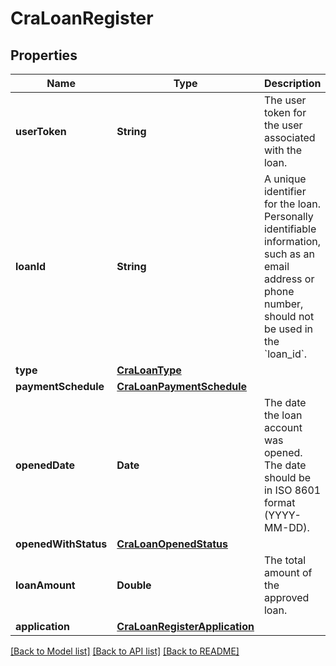# CraLoanRegister

## Properties
Name | Type | Description | Notes
------------ | ------------- | ------------- | -------------
**userToken** | **String** | The user token for the user associated with the loan. | 
**loanId** | **String** | A unique identifier for the loan.  Personally identifiable information, such as an email address or phone number, should not be used in the &#x60;loan_id&#x60;. | 
**type** | [**CraLoanType**](CraLoanType.md) |  | 
**paymentSchedule** | [**CraLoanPaymentSchedule**](CraLoanPaymentSchedule.md) |  | 
**openedDate** | **Date** | The date the loan account was opened. The date should be in ISO 8601 format (YYYY-MM-DD). | 
**openedWithStatus** | [**CraLoanOpenedStatus**](CraLoanOpenedStatus.md) |  | 
**loanAmount** | **Double** | The total amount of the approved loan. | [optional] 
**application** | [**CraLoanRegisterApplication**](CraLoanRegisterApplication.md) |  | [optional] 

[[Back to Model list]](../README.md#documentation-for-models) [[Back to API list]](../README.md#documentation-for-api-endpoints) [[Back to README]](../README.md)


